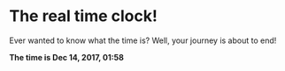 # The real time clock!

Ever wanted to know what the time is? Well, your journey is about to end!

**The time is Dec 14, 2017, 01:58**